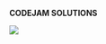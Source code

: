 **CODEJAM SOLUTIONS**
    
  [![](https://img.shields.io/badge/Experiment-blue.svg)](https://github.com/vicrobot/codejam/2018)
